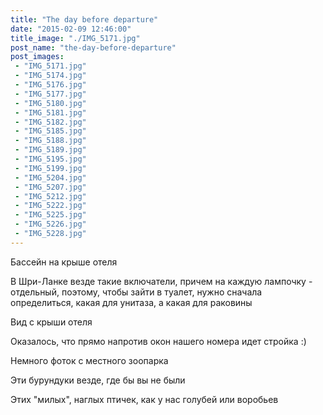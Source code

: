 ```yaml
---
title: "The day before departure"
date: "2015-02-09 12:46:00"
title_image: "./IMG_5171.jpg"
post_name: "the-day-before-departure"
post_images: 
 - "IMG_5171.jpg"
 - "IMG_5174.jpg"
 - "IMG_5176.jpg"
 - "IMG_5177.jpg"
 - "IMG_5180.jpg"
 - "IMG_5181.jpg"
 - "IMG_5182.jpg"
 - "IMG_5185.jpg"
 - "IMG_5188.jpg"
 - "IMG_5189.jpg"
 - "IMG_5195.jpg"
 - "IMG_5199.jpg"
 - "IMG_5204.jpg"
 - "IMG_5207.jpg"
 - "IMG_5212.jpg"
 - "IMG_5222.jpg"
 - "IMG_5225.jpg"
 - "IMG_5226.jpg"
 - "IMG_5228.jpg"
---
```


Бассейн на крыше отеля


В Шри-Ланке везде такие включатели, причем на каждую лампочку - отдельный, поэтому, чтобы зайти в туалет, нужно сначала определиться, какая для унитаза, а какая для раковины


Вид с крыши отеля






Оказалось, что прямо напротив окон нашего номера идет стройка :)




Немного фоток с местного зоопарка




Эти бурундуки везде, где бы вы не были


















Этих "милых", наглых птичек, как у нас голубей или воробьев

